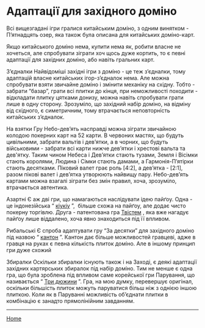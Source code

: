 # Адаптації для західного доміно

Всі вищезгадані ігри гралися китайським доміно, з одним винятком - П’ятнадцять озер, яка також була описана для китайських доміно-карт. 

Якщо китайського доміно нема, купити нема як, робити власне не хочеться, але спробувати зіграти хоч щось дуже кортить, то є певні адаптації для західних доміно, або навіть гральних карт. 

З’єдналки Найвідоміші західні ігри з доміно - це теж з’єдналки, тому адаптацій власне китайських ігор-з’єдналок нема. Але можна спробувати взяти звичайне доміно і змінити механіку на східну. Тобто - забрати “базар”, грати всі плитки до кінця, при неможливості походити - відкладати плитку цятками донизу, можна навіть спробувати грати лише в одну сторону. Зрозуміло, що західний набір доміно, на відміну від східного, є симетричним, тому втрачається неповторність китайських з’єдналок. 

На взятки Гру Небо-дев’ять насправді можна зіграти звичайною колодою покерних карт на 52 карти. В червоних мастях, що будуть цивільними, забрати вальтів і дев’ятки, а в чорних, що будуть військовими - забрати всі карти нижче дев’ятки і хрестові вальта та дев'ятку. Таким чином Небеса і Дев’ятки стають тузами, Земля і Вісімки стають королями, Людина і Сімки стають дамами, а Гармонія-П’ятірки стають десятками. Піковий валет грає роль [4:2], а дев’ятка - [2:1], разом пікові валет і дев’ятка утворюють найвищу пару. Небо-дев’ять картами можна взагалі зіграти без змін правил, хоча, зрозуміло, втрачається автентика. 

Азартні Є аж дві гри, що намагаються наслідувати ідею пайґоу. Одна - це індонезійська “ [кіукіу](/wpua/gupai/adaptations/qiuqiu.html) ”,  більше схожа на пайґоу, але додає чисто покерну торгівлю. Друга - патентована гра [Твістем](/wpua/gupai/adaptations/twistem.html) , яка вже нагадує пайґоу лише віддалено, хоча явно знаходиться під її впливом. 

Рибальські Є спроба адаптувати гру “За десятки” для західного доміно під назвою “ [кантон](/wpua/gupai/adaptations/canton.html) ”. Кантон дає більше можливостей гравцеві, адже в гравця на руках є певна кількість плиток доміно. Але в іншому принцип гри дуже схожий 

Збиралки Оскільки збиралки існують також і на Заході, є деякі адаптації західних картярських збиралок під набір доміно. Тим не менше є одна гра, що була зроблена під впливом саме корейської гри Парування, що називається “ [Три дюжини](/wpua/gupai/adaptations/threedozens.html) ”. Гра, на мою думку, перевершує оригінал, оскільки більшість плиток можуть паруватися більш ніж з однією іншою плиткою. Коли як в Паруванні можливість об’єднати плитки в комбінацію є занадто прямолінійним завданням. 

---  

[Home](/wpua/gupai/index.html)
